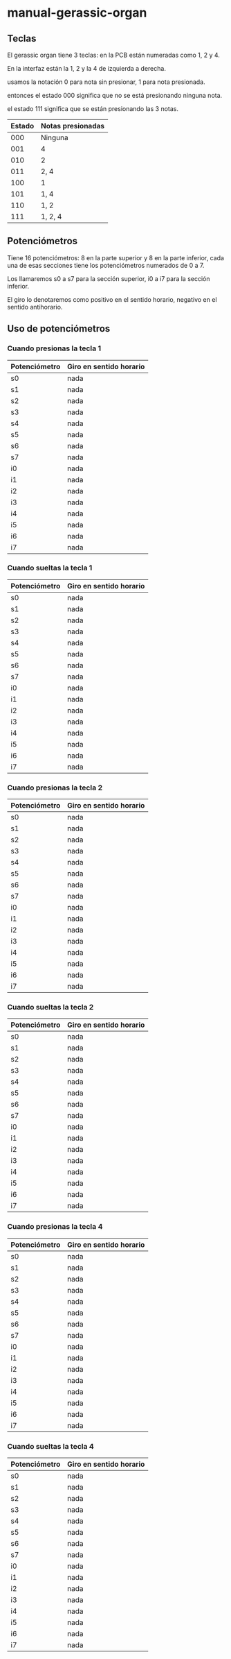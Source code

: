 # manual-gerassic-organ

## Teclas

El gerassic organ tiene 3 teclas: en la PCB están numeradas como 1, 2 y 4.

En la interfaz están la 1, 2 y la 4 de izquierda a derecha.

usamos la notación 0 para nota sin presionar, 1 para nota presionada.

entonces el estado 000 significa que no se está presionando ninguna nota.

el estado 111 significa que se están presionando las 3 notas.

| Estado | Notas presionadas |
|------- | ----------------- |
| 000    | Ninguna           |
| 001    | 4                 |
| 010    | 2                 |
| 011    | 2, 4              |
| 100    | 1                 |
| 101    | 1, 4              |
| 110    | 1, 2              |
| 111    | 1, 2, 4           |

## Potenciómetros

Tiene 16 potenciómetros: 8 en la parte superior y 8 en la parte inferior, cada una de esas secciones tiene los potenciómetros numerados de 0 a 7.

Los llamaremos s0 a s7 para la sección superior, i0 a i7 para la sección inferior.

El giro lo denotaremos como positivo en el sentido horario, negativo en el sentido antihorario.

## Uso de potenciómetros

### Cuando presionas la tecla 1

| Potenciómetro | Giro en sentido horario   |
|---------------|---------------------------|
| s0            | nada                      |
| s1            | nada                      |
| s2            | nada                      |
| s3            | nada                      |
| s4            | nada                      |
| s5            | nada                      |
| s6            | nada                      |
| s7            | nada                      |
| i0            | nada                      |
| i1            | nada                      |
| i2            | nada                      |
| i3            | nada                      |
| i4            | nada                      |
| i5            | nada                      |
| i6            | nada                      |
| i7            | nada                      |

### Cuando sueltas la tecla 1

| Potenciómetro | Giro en sentido horario   |
|---------------|---------------------------|
| s0            | nada                      |
| s1            | nada                      |
| s2            | nada                      |
| s3            | nada                      |
| s4            | nada                      |
| s5            | nada                      |
| s6            | nada                      |
| s7            | nada                      |
| i0            | nada                      |
| i1            | nada                      |
| i2            | nada                      |
| i3            | nada                      |
| i4            | nada                      |
| i5            | nada                      |
| i6            | nada                      |
| i7            | nada                      |

### Cuando presionas la tecla 2

| Potenciómetro | Giro en sentido horario   |
|---------------|---------------------------|
| s0            | nada                      |
| s1            | nada                      |
| s2            | nada                      |
| s3            | nada                      |
| s4            | nada                      |
| s5            | nada                      |
| s6            | nada                      |
| s7            | nada                      |
| i0            | nada                      |
| i1            | nada                      |
| i2            | nada                      |
| i3            | nada                      |
| i4            | nada                      |
| i5            | nada                      |
| i6            | nada                      |
| i7            | nada                      |

### Cuando sueltas la tecla 2

| Potenciómetro | Giro en sentido horario   |
|---------------|---------------------------|
| s0            | nada                      |
| s1            | nada                      |
| s2            | nada                      |
| s3            | nada                      |
| s4            | nada                      |
| s5            | nada                      |
| s6            | nada                      |
| s7            | nada                      |
| i0            | nada                      |
| i1            | nada                      |
| i2            | nada                      |
| i3            | nada                      |
| i4            | nada                      |
| i5            | nada                      |
| i6            | nada                      |
| i7            | nada                      |

### Cuando presionas la tecla 4

| Potenciómetro | Giro en sentido horario   |
|---------------|---------------------------|
| s0            | nada                      |
| s1            | nada                      |
| s2            | nada                      |
| s3            | nada                      |
| s4            | nada                      |
| s5            | nada                      |
| s6            | nada                      |
| s7            | nada                      |
| i0            | nada                      |
| i1            | nada                      |
| i2            | nada                      |
| i3            | nada                      |
| i4            | nada                      |
| i5            | nada                      |
| i6            | nada                      |
| i7            | nada                      |

### Cuando sueltas la tecla 4

| Potenciómetro | Giro en sentido horario   |
|---------------|---------------------------|
| s0            | nada                      |
| s1            | nada                      |
| s2            | nada                      |
| s3            | nada                      |
| s4            | nada                      |
| s5            | nada                      |
| s6            | nada                      |
| s7            | nada                      |
| i0            | nada                      |
| i1            | nada                      |
| i2            | nada                      |
| i3            | nada                      |
| i4            | nada                      |
| i5            | nada                      |
| i6            | nada                      |
| i7            | nada                      |
